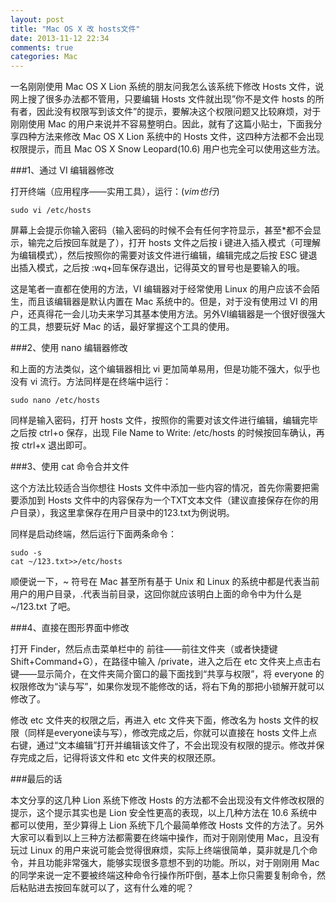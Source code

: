 ```yaml
---
layout: post
title: "Mac OS X 改 hosts文件"
date: 2013-11-12 22:34
comments: true
categories: Mac
---
```


一名刚刚使用 Mac OS X Lion 系统的朋友问我怎么该系统下修改 Hosts 文件，说网上搜了很多办法都不管用，只要编辑 Hosts 文件就出现”你不是文件 hosts 的所有者，因此没有权限写到该文件”的提示，要解决这个权限问题又比较麻烦，对于刚刚使用 Mac 的用户来说并不容易整明白。因此，就有了这篇小贴士，下面我分享四种方法来修改 Mac OS X Lion 系统中的 Hosts 文件，这四种方法都不会出现权限提示，而且 Mac OS X Snow Leopard(10.6) 用户也完全可以使用这些方法。

###1、通过 VI 编辑器修改

打开终端（应用程序——实用工具），运行：(*vim也行*)

```
sudo vi /etc/hosts
```

屏幕上会提示你输入密码（输入密码的时候不会有任何字符显示，甚至*都不会显示，输完之后按回车就是了），打开 hosts 文件之后按 i 键进入插入模式（可理解为编辑模式），然后按照你的需要对该文件进行编辑，编辑完成之后按 ESC 键退出插入模式，之后按 :wq+回车保存退出，记得英文的冒号也是要输入的哦。

这是笔者一直都在使用的方法，VI 编辑器对于经常使用 Linux 的用户应该不会陌生，而且该编辑器是默认内置在 Mac 系统中的。但是，对于没有使用过 VI 的用户，还真得花一会儿功夫来学习其基本使用方法。另外VI编辑器是一个很好很强大的工具，想要玩好 Mac 的话，最好掌握这个工具的使用。

<!-- more -->

###2、使用 nano 编辑器修改

和上面的方法类似，这个编辑器相比 vi 更加简单易用，但是功能不强大，似乎也没有 vi 流行。方法同样是在终端中运行：

```
sudo nano /etc/hosts
```

同样是输入密码，打开 hosts 文件，按照你的需要对该文件进行编辑，编辑完毕之后按 ctrl+o 保存，出现 File Name to Write: /etc/hosts 的时候按回车确认，再按 ctrl+x 退出即可。


###3、使用 cat 命令合并文件

这个方法比较适合当你想往 Hosts 文件中添加一些内容的情况，首先你需要把需要添加到 Hosts 文件中的内容保存为一个TXT文本文件（建议直接保存在你的用户目录），我这里拿保存在用户目录中的123.txt为例说明。

同样是启动终端，然后运行下面两条命令：

```
sudo -s
cat ~/123.txt>>/etc/hosts
```

顺便说一下，~ 符号在 Mac 甚至所有基于 Unix 和 Linux 的系统中都是代表当前用户的用户目录，.代表当前目录，这回你就应该明白上面的命令中为什么是 ~/123.txt 了吧。

###4、直接在图形界面中修改

打开 Finder，然后点击菜单栏中的 前往——前往文件夹（或者快捷键 Shift+Command+G），在路径中输入 /private，进入之后在 etc 文件夹上点击右键——显示简介，在文件夹简介窗口的最下面找到“共享与权限”，将 everyone 的权限修改为“读与写”，如果你发现不能修改的话，将右下角的那把小锁解开就可以修改了。

修改 etc 文件夹的权限之后，再进入 etc 文件夹下面，修改名为 hosts 文件的权限（同样是everyone读与写），修改完成之后，你就可以直接在 hosts 文件上点右键，通过“文本编辑”打开并编辑该文件了，不会出现没有权限的提示。修改并保存完成之后，记得将该文件和 etc 文件夹的权限还原。

###最后的话

本文分享的这几种 Lion 系统下修改 Hosts 的方法都不会出现没有文件修改权限的提示，这个提示其实也是 Lion 安全性更高的表现，以上几种方法在 10.6 系统中都可以使用，至少算得上 Lion 系统下几个最简单修改 Hosts 文件的方法了。另外大家可以看到以上三种方法都需要在终端中操作，而对于刚刚使用 Mac，且没有玩过 Linux 的用户来说可能会觉得很麻烦，实际上终端很简单，莫非就是几个命令，并且功能非常强大，能够实现很多意想不到的功能。所以，对于刚刚用 Mac 的同学来说一定不要被终端这种命令行操作所吓倒，基本上你只需要复制命令，然后粘贴进去按回车就可以了，这有什么难的呢？

